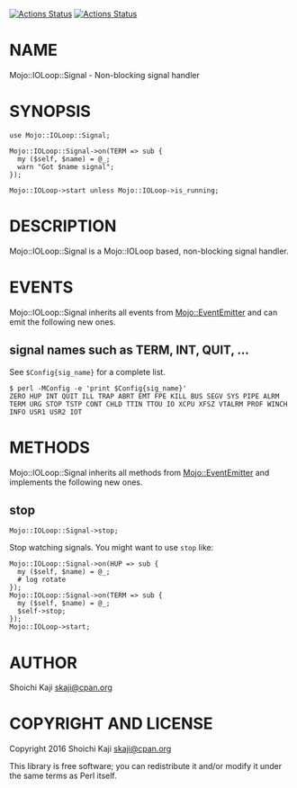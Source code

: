 [![Actions Status](https://github.com/skaji/Mojo-IOLoop-Signal/workflows/linux/badge.svg)](https://github.com/skaji/Mojo-IOLoop-Signal/actions)
[![Actions Status](https://github.com/skaji/Mojo-IOLoop-Signal/workflows/mac/badge.svg)](https://github.com/skaji/Mojo-IOLoop-Signal/actions)

# NAME

Mojo::IOLoop::Signal - Non-blocking signal handler

# SYNOPSIS

    use Mojo::IOLoop::Signal;

    Mojo::IOLoop::Signal->on(TERM => sub {
      my ($self, $name) = @_;
      warn "Got $name signal";
    });

    Mojo::IOLoop->start unless Mojo::IOLoop->is_running;

# DESCRIPTION

Mojo::IOLoop::Signal is a Mojo::IOLoop based, non-blocking signal handler.

# EVENTS

Mojo::IOLoop::Signal inherits all events from [Mojo::EventEmitter](https://metacpan.org/pod/Mojo%3A%3AEventEmitter) and can emit the following new ones.

## signal names such as TERM, INT, QUIT, ...

See `$Config{sig_name}` for a complete list.

    $ perl -MConfig -e 'print $Config{sig_name}'
    ZERO HUP INT QUIT ILL TRAP ABRT EMT FPE KILL BUS SEGV SYS PIPE ALRM TERM URG STOP TSTP CONT CHLD TTIN TTOU IO XCPU XFSZ VTALRM PROF WINCH INFO USR1 USR2 IOT

# METHODS

Mojo::IOLoop::Signal inherits all methods from [Mojo::EventEmitter](https://metacpan.org/pod/Mojo%3A%3AEventEmitter) and implements the following new ones.

## stop

    Mojo::IOLoop::Signal->stop;

Stop watching signals. You might want to use `stop` like:

    Mojo::IOLoop::Signal->on(HUP => sub {
      my ($self, $name) = @_;
      # log rotate
    });
    Mojo::IOLoop::Signal->on(TERM => sub {
      my ($self, $name) = @_;
      $self->stop;
    });
    Mojo::IOLoop->start;

# AUTHOR

Shoichi Kaji <skaji@cpan.org>

# COPYRIGHT AND LICENSE

Copyright 2016 Shoichi Kaji <skaji@cpan.org>

This library is free software; you can redistribute it and/or modify
it under the same terms as Perl itself.
